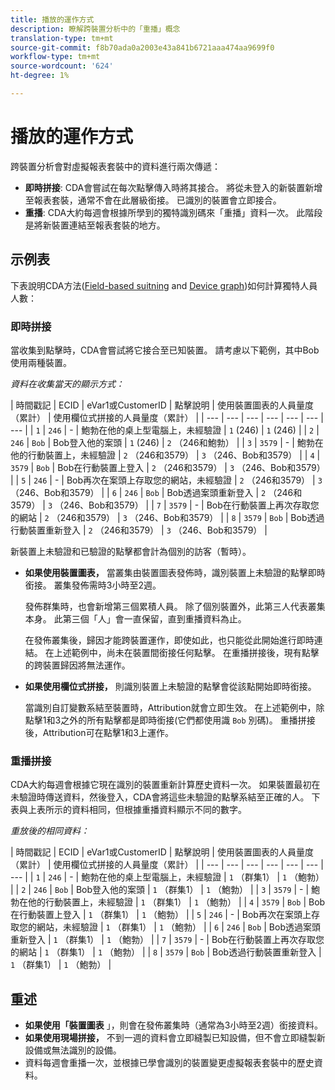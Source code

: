 ```yaml
---
title: 播放的運作方式
description: 瞭解跨裝置分析中的「重播」概念
translation-type: tm+mt
source-git-commit: f8b70ada0a2003e43a841b6721aaa474aa9699f0
workflow-type: tm+mt
source-wordcount: '624'
ht-degree: 1%

---
```



# 播放的運作方式

跨裝置分析會對虛擬報表套裝中的資料進行兩次傳遞：

* **即時拼接**: CDA會嘗試在每次點擊傳入時將其接合。 將從未登入的新裝置新增至報表套裝，通常不會在此層級銜接。 已識別的裝置會立即接合。
* **重播**: CDA大約每週會根據所學到的獨特識別碼來「重播」資料一次。 此階段是將新裝置連結至報表套裝的地方。

## 示例表

下表說明CDA方法([Field-based suitning](field-based-stitching.md) and [Device graph](device-graph.md))如何計算獨特人員人數：

### 即時拼接

當收集到點擊時，CDA會嘗試將它接合至已知裝置。 請考慮以下範例，其中Bob使用兩種裝置。

*資料在收集當天的顯示方式：*

| 時間戳記 | ECID | eVar1或CustomerID | 點擊說明 | 使用裝置圖表的人員量度（累計） | 使用欄位式拼接的人員量度（累計） |
| --- | --- | --- | --- | --- | --- | --- |
| `1` | `246` | - | 鮑勃在他的桌上型電腦上，未經驗證 | `1` (246) | `1` (246) |
| `2` | `246` | `Bob` | Bob登入他的案頭 | `1` (246) | `2` （246和鮑勃） |
| `3` | `3579` | - | 鮑勃在他的行動裝置上，未經驗證 | `2` （246和3579） | `3` （246、Bob和3579） |
| `4` | `3579` | `Bob` | Bob在行動裝置上登入 | `2` （246和3579） | `3` （246、Bob和3579） |
| `5` | `246` | - | Bob再次在案頭上存取您的網站，未經驗證 | `2` （246和3579） | `3` （246、Bob和3579） |
| `6` | `246` | `Bob` | Bob透過案頭重新登入 | `2` （246和3579） | `3` （246、Bob和3579） |
| `7` | `3579` | - | Bob在行動裝置上再次存取您的網站 | `2` （246和3579） | `3` （246、Bob和3579） |
| `8` | `3579` | `Bob` | Bob透過行動裝置重新登入 | `2` （246和3579） | `3` （246、Bob和3579） |

新裝置上未驗證和已驗證的點擊都會計為個別的訪客（暫時）。

* **如果使用裝置圖表，** 當叢集由裝置圖表發佈時，識別裝置上未驗證的點擊即時銜接。 叢集發佈需時3小時至2週。

   發佈群集時，也會新增第三個累積人員。 除了個別裝置外，此第三人代表叢集本身。 此第三個「人」會一直保留，直到重播資料為止。

   在發佈叢集後，歸因才能跨裝置運作，即使如此，也只能從此開始進行即時連結。 在上述範例中，尚未在裝置間銜接任何點擊。 在重播拼接後，現有點擊的跨裝置歸因將無法運作。
* **如果使用欄位式拼接，** 則識別裝置上未驗證的點擊會從該點開始即時銜接。

   當識別自訂變數系結至裝置時，Attribution就會立即生效。 在上述範例中，除點擊1和3之外的所有點擊都是即時銜接(它們都使用識 `Bob` 別碼)。 重播拼接後，Attribution可在點擊1和3上運作。

### 重播拼接

CDA大約每週會根據它現在識別的裝置重新計算歷史資料一次。 如果裝置最初在未驗證時傳送資料，然後登入，CDA會將這些未驗證的點擊系結至正確的人。 下表與上表所示的資料相同，但根據重播資料顯示不同的數字。

*重放後的相同資料：*

| 時間戳記 | ECID | eVar1或CustomerID | 點擊說明 | 使用裝置圖表的人員量度（累計） | 使用欄位式拼接的人員量度（累計） |
| --- | --- | --- | --- | --- | --- | --- |
| `1` | `246` | - | 鮑勃在他的桌上型電腦上，未經驗證 | `1` （群集1） | `1` （鮑勃） |
| `2` | `246` | `Bob` | Bob登入他的案頭 | `1` （群集1） | `1` （鮑勃） |
| `3` | `3579` | - | 鮑勃在他的行動裝置上，未經驗證 | `1` （群集1） | `1` （鮑勃） |
| `4` | `3579` | `Bob` | Bob在行動裝置上登入 | `1` （群集1） | `1` （鮑勃） |
| `5` | `246` | - | Bob再次在案頭上存取您的網站，未經驗證 | `1` （群集1） | `1` （鮑勃） |
| `6` | `246` | `Bob` | Bob透過案頭重新登入 | `1` （群集1） | `1` （鮑勃） |
| `7` | `3579` | - | Bob在行動裝置上再次存取您的網站 | `1` （群集1） | `1` （鮑勃） |
| `8` | `3579` | `Bob` | Bob透過行動裝置重新登入 | `1` （群集1） | `1` （鮑勃） |

## 重述

* **如果使用「裝置圖表** 」，則會在發佈叢集時（通常為3小時至2週）銜接資料。
* **如果使用現場拼接，** 不到一週的資料會立即縫製已知設備，但不會立即縫製新設備或無法識別的設備。
* 資料每週會重播一次，並根據已學會識別的裝置變更虛擬報表套裝中的歷史資料。
